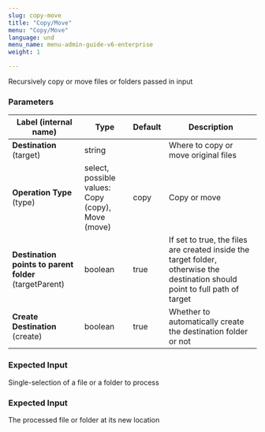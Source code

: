 ```yaml
---
slug: copy-move
title: "Copy/Move"
menu: "Copy/Move"
language: und
menu_name: menu-admin-guide-v6-enterprise
weight: 1

---
```


 Recursively copy or move files or folders passed in input

### Parameters
|Label (internal name)|Type|Default|Description|
|---|---|---|---|
|**Destination** (target)|string|<no value>|Where to copy or move original files|
|**Operation Type** (type)|select, possible values: Copy (copy),<br/>Move (move)|copy|Copy or move|
|**Destination points to parent folder** (targetParent)|boolean|true|If set to true, the files are created inside the target folder, otherwise the destination should point to full path of target|
|**Create Destination** (create)|boolean|true|Whether to automatically create the destination folder or not|



### Expected Input
Single-selection of a file or a folder to process


### Expected Input
The processed file or folder at its new location


